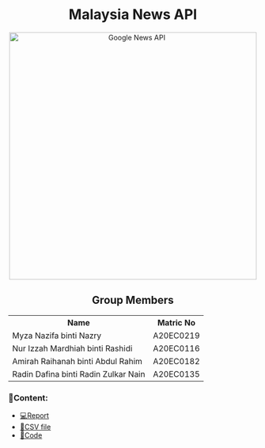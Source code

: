 <h1 align='center'>Malaysia News API</h1>
<p align="center">
  <img src="https://blog.clickio.com/wp-content/uploads/2021/10/appearing-on-google-news-faster.png" height= '500px' title="Google News API">
</p>

<h2 align='center'>Group Members</h2>
<table align='center'>
  <tr>
    <th>Name</th>
    <th>Matric No</th>
  </tr>
  <tr>
    <td>Myza Nazifa binti Nazry</td>
    <td>A20EC0219</td>
  </tr>
  <tr>
    <td>Nur Izzah Mardhiah binti Rashidi</td>
    <td>A20EC0116</td>
  </tr>
    <tr>
    <td>Amirah Raihanah binti Abdul Rahim</td>
    <td>A20EC0182</td>
  </tr>
    <tr>
    <td>Radin Dafina binti Radin Zulkar Nain</td>
    <td>A20EC0135</td>
  </tr>
</table>

### 📂Content:
* [💻Report](https://github.com/drshahizan/special-topic-data-engineering/blob/main/assignment/API/submission/DataAce/report.md)
* [📎CSV file](https://github.com/drshahizan/special-topic-data-engineering/blob/main/assignment/API/submission/DataAce/news.csv)
* [📖Code](https://github.com/drshahizan/special-topic-data-engineering/blob/main/assignment/API/submission/DataAce/News_API.ipynb)

